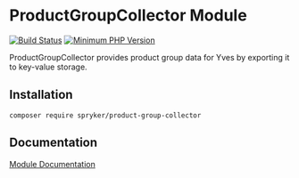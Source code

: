# ProductGroupCollector Module
[![Build Status](https://travis-ci.org/spryker/product-group-collector.svg)](https://travis-ci.org/spryker/product-group-collector)
[![Minimum PHP Version](https://img.shields.io/badge/php-%3E%3D%207.3-8892BF.svg)](https://php.net/)

ProductGroupCollector provides product group data for Yves by exporting it to key-value storage.

## Installation

```
composer require spryker/product-group-collector
```

## Documentation

[Module Documentation](https://academy.spryker.com/developing_with_spryker/module_guide/products/product_group/product_group.html)

